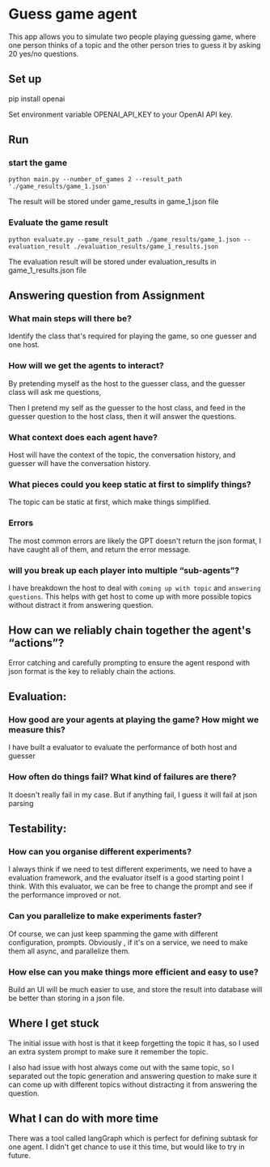 # Guess game agent

This app allows you to simulate two people playing guessing game, where one 
person thinks of a topic and the other person tries to guess it by asking 20 
yes/no questions.

## Set up
pip install openai

Set environment variable OPENAI_API_KEY to your OpenAI API key.

## Run

### start the game

`python main.py --number_of_games 2 --result_path './game_results/game_1.json'`

The result will be stored under game_results in game_1.json file

### Evaluate the game result

`python evaluate.py --game_result_path ./game_results/game_1.json --evaluation_result ./evaluation_results/game_1_results.json`

The evaluation result will be stored under evaluation_results in game_1_results.json file


## Answering question from Assignment

### What main steps will there be?

Identify the class that's required for playing the game, so one guesser and one host.

### How will we get the agents to interact?

By pretending myself as the host to the guesser class, and the guesser class will ask me questions, 

Then I pretend my self as the guesser to the host class, and feed in the guesser question to the host class, then it  will answer the questions.

### What context does each agent have?

Host will have the context of the topic, the conversation history, and guesser will have the conversation history.

### What pieces could you keep static at first to simplify things?

The topic can be static at first, which make things simplified.

### Errors

The most common errors are likely the GPT doesn't return the json format, I have caught all of them, and return the error message.

### will you break up each player into multiple “sub-agents”?

I have breakdown the host to deal with `coming up with topic` and `answering questions`. This helps with get host to come up with more
possible topics without distract it from answering question.

## How can we reliably chain together the agent's “actions”?
Error catching and carefully prompting to ensure the agent respond with json format is the key to reliably chain the actions.

## Evaluation:

### How good are your agents at playing the game? How might we measure this?

I have built a evaluator to evaluate the performance of both host and guesser

### How often do things fail? What kind of failures are there?
It doesn't really fail in my case. But if anything fail, I guess it will fail at json parsing

## Testability:

### How can you organise different experiments?
I always think if we need to test different experiments, we need to have a evaluation framework, and the evaluator itself
is a good starting point I think. With this evaluator, we can be free to change the prompt and see if the performance improved or not.

### Can you parallelize to make experiments faster?
Of course, we can just keep spamming the game with different configuration, prompts. Obviously , if it's on a service, we need to make them all async, and parallelize them.

### How else can you make things more efficient and easy to use?
Build an UI will be much easier to use, and store the result into database will be better than storing in a json file.

## Where I get stuck
The initial issue with host is that it keep forgetting the topic it has, so I used an extra system prompt to make sure it remember the topic.

I also had issue with host always come out with the same topic, so I separated out the topic generation and answering question to make sure it can come up with different topics without distracting 
it from answering the question.

## What I can do with more time
There was a tool called langGraph which is perfect for defining subtask for one agent. I didn't get chance to use it this time, but would like to try in future.



